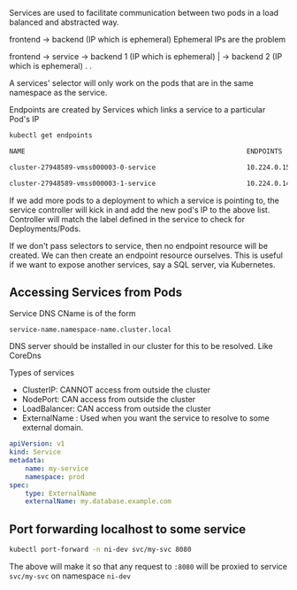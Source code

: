 Services are used to facilitate communication between two pods in a load balanced and abstracted way.

frontend -> backend (IP which is ephemeral)
Ephemeral IPs are the problem

frontend -> service -> backend 1 (IP which is ephemeral)
|
-> backend 2 (IP which is ephemeral)
.
.

A services' selector will only work on the pods that are in the same namespace as the service.

Endpoints are created by Services which links a service to a particular Pod's IP

```sh
kubectl get endpoints

NAME                                                        ENDPOINTS                                                           AGE

cluster-27948589-vmss000003-0-service                       10.224.0.151:8080,10.224.0.151:3000,10.224.0.151:3200 + 1 more...   7h40m

cluster-27948589-vmss000003-1-service                       10.224.0.143:8080,10.224.0.143:3000,10.224.0.143:3200 + 1 more...   7h40m
```

If we add more pods to a deployment to which a service is pointing to, the service controller will kick in and add the new pod's IP to the above list.
Controller will match the label defined in the service to check for Deployments/Pods.

If we don't pass selectors to service, then no endpoint resource will be created. We can then create an endpoint resource ourselves.
This is useful if we want to expose another services, say a SQL server, via Kubernetes.

## Accessing Services from Pods

Service DNS CName is of the form

```
service-name.namespace-name.cluster.local
```

DNS server should be installed in our cluster for this to be resolved. Like CoreDns

Types of services

-   ClusterIP:     CANNOT access from outside the cluster
-   NodePort:      CAN access from outside the cluster
-   LoadBalancer:  CAN access from outside the cluster
-   ExternalName : Used when you want the service to resolve to some external domain.

```yaml
apiVersion: v1
kind: Service
metadata:
    name: my-service
    namespace: prod
spec:
    type: ExternalName
    externalName: my.database.example.com
```

## Port forwarding localhost to some service

```sh
kubectl port-forward -n ni-dev svc/my-svc 8080
```

The above will make it so that any request to `:8080` will be proxied to service `svc/my-svc` on namespace `ni-dev`

